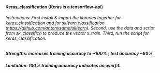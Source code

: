 #### Keras_classification (Keras is a tensorflow-api)
###### Instructions: First install & import the libraries together for keras_classification and for sklearn classification (https://github.com/antonysama/sklearn). Second, use the data and script from sk_classificn to produce the vector x_train. Third, run the script for keras_classification. 
#####  Strengths: increases training accuracy to ~100% ; test accuracy  ~80% 
#####  Limitation: 100% training accuracy indicates an overfit.

